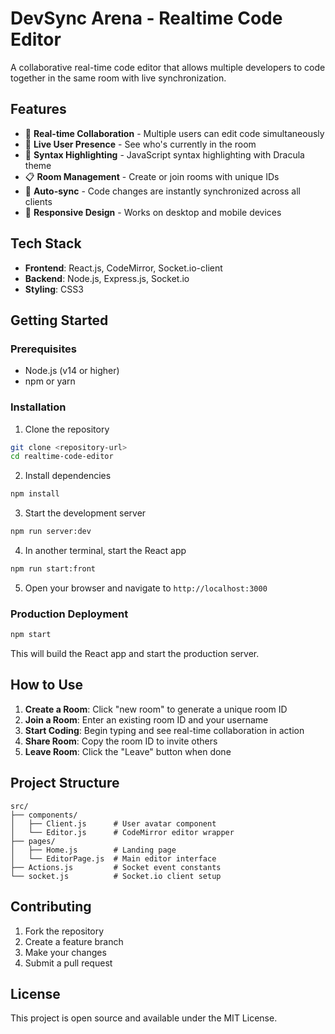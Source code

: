 # DevSync Arena - Realtime Code Editor

A collaborative real-time code editor that allows multiple developers to code together in the same room with live synchronization.

## Features

- 🚀 **Real-time Collaboration** - Multiple users can edit code simultaneously
- 👥 **Live User Presence** - See who's currently in the room
- 🎨 **Syntax Highlighting** - JavaScript syntax highlighting with Dracula theme
- 📋 **Room Management** - Create or join rooms with unique IDs
- 🔄 **Auto-sync** - Code changes are instantly synchronized across all clients
- 📱 **Responsive Design** - Works on desktop and mobile devices

## Tech Stack

- **Frontend**: React.js, CodeMirror, Socket.io-client
- **Backend**: Node.js, Express.js, Socket.io
- **Styling**: CSS3

## Getting Started

### Prerequisites

- Node.js (v14 or higher)
- npm or yarn

### Installation

1. Clone the repository
```bash
git clone <repository-url>
cd realtime-code-editor
```

2. Install dependencies
```bash
npm install
```

3. Start the development server
```bash
npm run server:dev
```

4. In another terminal, start the React app
```bash
npm run start:front
```

5. Open your browser and navigate to `http://localhost:3000`

### Production Deployment

```bash
npm start
```

This will build the React app and start the production server.

## How to Use

1. **Create a Room**: Click "new room" to generate a unique room ID
2. **Join a Room**: Enter an existing room ID and your username
3. **Start Coding**: Begin typing and see real-time collaboration in action
4. **Share Room**: Copy the room ID to invite others
5. **Leave Room**: Click the "Leave" button when done

## Project Structure

```
src/
├── components/
│   ├── Client.js      # User avatar component
│   └── Editor.js      # CodeMirror editor wrapper
├── pages/
│   ├── Home.js        # Landing page
│   └── EditorPage.js  # Main editor interface
├── Actions.js         # Socket event constants
└── socket.js          # Socket.io client setup
```

## Contributing

1. Fork the repository
2. Create a feature branch
3. Make your changes
4. Submit a pull request

## License

This project is open source and available under the MIT License.